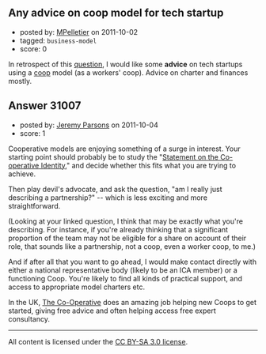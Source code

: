 ## Any advice on coop model for tech startup

- posted by: [MPelletier](https://stackexchange.com/users/-1/4211-mpelletier) on 2011-10-02
- tagged: `business-model`
- score: 0

In retrospect of this [question][1], I would like some **advice** on tech startups using a [coop][2] model (as a workers' coop). Advice on charter and finances mostly.


  [1]: http://answers.onstartups.com/questions/30814/coop-model-in-tech-startup
  [2]: http://en.wikipedia.org/wiki/Cooperative


## Answer 31007

- posted by: [Jeremy Parsons](https://stackexchange.com/users/-1/4291-jeremy-parsons) on 2011-10-04
- score: 1

<p>Cooperative models are enjoying something of a surge in interest. Your starting point should probably be to study the "<a href="http://www.ica.coop/coop/principles.html" rel="nofollow">Statement on the Co-operative Identity</a>," and decide whether this fits what you are trying to achieve. </p>

<p>Then play devil's advocate, and ask the question, "am I really just describing a partnership?" -- which is less exciting and more straightforward. </p>

<p>(Looking at your linked question, I think that may be exactly what you're describing. For instance, if you're already thinking that a significant proportion of the team may not be eligible for a share on account of their role, that sounds like a partnership, not a coop, even a worker coop, to me.)</p>

<p>And if after all that you want to go ahead, I would make contact directly with either a national representative body (likely to be an ICA member) or a functioning Coop. You're likely to find all kinds of practical support, and access to appropriate model charters etc.</p>

<p>In the UK, <a href="http://www.co-operative.coop/enterprisehub/start-a-co-operative/" rel="nofollow">The Co-Operative</a> does an amazing job helping new Coops to get started, giving free advice and often helping access free expert consultancy.</p>




---

All content is licensed under the [CC BY-SA 3.0 license](https://creativecommons.org/licenses/by-sa/3.0/).
